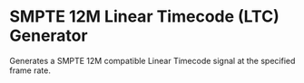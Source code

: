 # SMPTE 12M Linear Timecode (LTC) Generator

Generates a SMPTE 12M compatible Linear Timecode signal at the specified frame rate.
